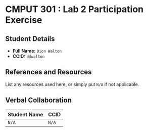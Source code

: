 # CMPUT 301 : Lab 2 Participation Exercise

## Student Details

- **Full Name:** `Dion Walton`
- **CCID:** `ddwalton`

## References and Resources

List any resources used here, or simply put `N/A` if not applicable.

## Verbal Collaboration

| Student Name | CCID      |
| ------------ | --------- |
| `N/A`    | `N/A` |
